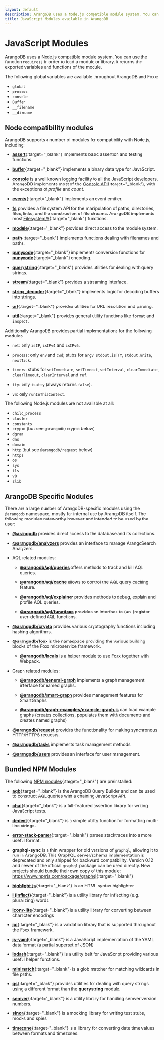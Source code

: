 ```yaml
---
layout: default
description: ArangoDB uses a Node.js compatible module system. You can use require() in order to load a module or library.
title: JavaScript Modules available in ArangoDB
---
```

JavaScript Modules
==================

ArangoDB uses a Node.js compatible module system. You can use the function
`require()` in order to load a module or library. It returns the exported
variables and functions of the module.

The following global variables are available throughout ArangoDB and Foxx:

- `global`
- `process`
- `console`
- `Buffer`
- `__filename`
- `__dirname`

Node compatibility modules
--------------------------

ArangoDB supports a number of modules for compatibility with Node.js, including:

- [**assert**](http://nodejs.org/api/assert.html){:target="_blank"}
  implements basic assertion and testing functions.

- [**buffer**](http://nodejs.org/api/buffer.html){:target="_blank"}
  implements a binary data type for JavaScript.

- [**console**](appendix-java-script-modules-console.html)
  is a well known logging facility to all the JavaScript developers.
  ArangoDB implements most of the [Console API](http://wiki.commonjs.org/wiki/Console){:target="_blank"},
  with the exceptions of *profile* and *count*.

- [**events**](http://nodejs.org/api/events.html){:target="_blank"}
  implements an event emitter.

- [**fs**](appendix-java-script-modules-file-system.html)
  provides a file system API for the manipulation of paths, directories, files,
  links, and the construction of file streams. ArangoDB implements most
  [Filesystem/A](http://wiki.commonjs.org/wiki/Filesystem/A){:target="_blank"}
  functions.

- [**module**](http://nodejs.org/api/modules.html){:target="_blank"}
  provides direct access to the module system.

- [**path**](http://nodejs.org/api/path.html){:target="_blank"}
  implements functions dealing with filenames and paths.

- [**punycode**](http://nodejs.org/api/punycode.html){:target="_blank"}
  implements conversion functions for
  [**punycode**](http://en.wikipedia.org/wiki/Punycode){:target="_blank"} encoding.

- [**querystring**](http://nodejs.org/api/querystring.html){:target="_blank"}
  provides utilities for dealing with query strings.

- [**stream**](http://nodejs.org/api/stream.html){:target="_blank"}
  provides a streaming interface.

- [**string_decoder**](https://nodejs.org/api/string_decoder.html){:target="_blank"}
  implements logic for decoding buffers into strings.

- [**url**](http://nodejs.org/api/url.html){:target="_blank"}
  provides utilities for URL resolution and parsing.

- [**util**](http://nodejs.org/api/util.html){:target="_blank"}
  provides general utility functions like `format` and `inspect`.

Additionally ArangoDB provides partial implementations for the following modules:

- `net`:
  only `isIP`, `isIPv4` and `isIPv6`.

- `process`:
  only `env` and `cwd`;
  stubs for `argv`, `stdout.isTTY`, `stdout.write`, `nextTick`.

- `timers`:
  stubs for `setImmediate`, `setTimeout`, `setInterval`, `clearImmediate`,
  `clearTimeout`, `clearInterval` and `ref`.

- `tty`:
  only `isatty` (always returns `false`).

- `vm`:
  only `runInThisContext`.

The following Node.js modules are not available at all:

- `child_process`
- `cluster`
- `constants`
- `crypto` (but see `@arangodb/crypto` below)
- `dgram`
- `dns`
- `domain`
- `http` (but see `@arangodb/request` below)
- `https`
- `os`
- `sys`
- `tls`
- `v8`
- `zlib`

ArangoDB Specific Modules
-------------------------

There are a large number of ArangoDB-specific modules using the `@arangodb`
namespace, mostly for internal use by ArangoDB itself. The following modules
noteworthy however and intended to be used by the user:

- [**@arangodb**](appendix-java-script-modules-arango-db.html)
  provides direct access to the database and its collections.

- [**@arangodb/analyzers**](appendix-java-script-modules-analyzers.html)
  provides an interface to manage ArangoSearch Analyzers.

- AQL related modules:

  - [**@arangodb/aql/queries**](appendix-java-script-modules-queries.html)
    offers methods to track and kill AQL queries.

  - [**@arangodb/aql/cache**](aql/execution-and-performance-query-cache.html)
    allows to control the AQL query caching feature.

  - [**@arangodb/aql/explainer**](aql/execution-and-performance-explaining-queries.html)
    provides methods to debug, explain and profile AQL queries.

  - [**@arangodb/aql/functions**](aql/extending-functions.html)
    provides an interface to (un-)register user-defined AQL functions.

- [**@arangodb/crypto**](appendix-java-script-modules-crypto.html)
  provides various cryptography functions including hashing algorithms.

- [**@arangodb/foxx**](foxx.html)
  is the namespace providing the various building blocks of the Foxx
  microservice framework.

  - [**@arangodb/locals**](foxx-reference-modules.html#the-arangodblocals-module)
    is a helper module to use Foxx together with Webpack.

- Graph related modules:

  - [**@arangodb/general-graph**](graphs-general-graphs.html)
    implements a graph management interface for named graphs.

  - [**@arangodb/smart-graph**](graphs-smart-graphs-management.html)
    provides management features for SmartGraphs

  - [**@arangodb/graph-examples/example-graph.js**](graphs.html#example-graphs)
    can load example graphs (creates collections, populates them with documents
    and creates named graphs)

- [**@arangodb/request**](appendix-java-script-modules-request.html)
  provides the functionality for making synchronous HTTP/HTTPS requests.

- [**@arangodb/tasks**](appendix-java-script-modules-tasks.html)
  implements task management methods

- [**@arangodb/users**](administration-managing-users-in-arangosh.html)
  provides an interface for user management.

Bundled NPM Modules
-------------------

The following [NPM modules](https://www.npmjs.com){:target="_blank"}
are preinstalled:

- [**aqb**](https://github.com/arangodb/aqbjs){:target="_blank"}
  is the ArangoDB Query Builder and can be used to construct AQL queries
  with a chaining JavaScript API.

- [**chai**](http://chaijs.com){:target="_blank"}
  is a full-featured assertion library for writing JavaScript tests.

- [**dedent**](https://github.com/dmnd/dedent){:target="_blank"}
  is a simple utility function for formatting multi-line strings.

- [**error-stack-parser**](http://www.stacktracejs.com){:target="_blank"}
  parses stacktraces into a more useful format.

<!-- - [**expect.js**] (https://github.com/Automattic/expect.js) (only for legacy tests) -->

<!-- - [**extendible**] (https://github.com/3rd-Eden/extendible) (only for legacy mode) -->

- **graphql-sync** is a thin wrapper for old versions of `graphql`, allowing it
  to run in ArangoDB. This GraphQL server/schema implementation is deprecated
  and only shipped for backward compatibility. Version 0.12 and newer of the
  official `graphql` package can be used directly. New projects should bundle
  their own copy of this module: <https://www.npmjs.com/package/graphql>{:target="_blank"}

- [**highlight.js**](https://highlightjs.org){:target="_blank"}
  is an HTML syntax highlighter.

- [**i (inflect)**](https://github.com/pksunkara/inflect){:target="_blank"}
  is a utility library for inflecting (e.g. pluralizing) words.

- [**iconv-lite**](https://github.com/ashtuchkin/iconv-lite){:target="_blank"}
  is a utility library for converting between character encodings

- [**joi**](https://github.com/hapijs/joi){:target="_blank"}
  is a validation library that is supported throughout the Foxx framework.

- [**js-yaml**](https://github.com/nodeca/js-yaml){:target="_blank"}
  is a JavaScript implementation of the YAML data format (a partial superset of JSON).

- [**lodash**](https://lodash.com){:target="_blank"}
  is a utility belt for JavaScript providing various useful helper functions.

- [**minimatch**](https://github.com/isaacs/minimatch){:target="_blank"}
  is a glob matcher for matching wildcards in file paths.

- [**qs**](https://github.com/hapijs/qs){:target="_blank"}
  provides utilities for dealing with query strings using a different format
  than the **querystring** module.

- [**semver**](https://github.com/npm/node-semver){:target="_blank"}
  is a utility library for handling semver version numbers.

- [**sinon**](http://sinonjs.org){:target="_blank"}
  is a mocking library for writing test stubs, mocks and spies.

- [**timezone**](https://github.com/bigeasy/timezone){:target="_blank"}
  is a library for converting date time values between formats and timezones.
